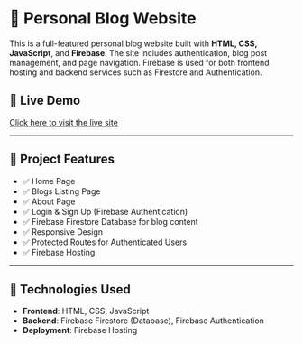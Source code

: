 # 📝 Personal Blog Website

This is a full-featured personal blog website built with **HTML, CSS, JavaScript**, and **Firebase**. The site includes authentication, blog post management, and page navigation. Firebase is used for both frontend hosting and backend services such as Firestore and Authentication.

## 🔗 Live Demo
[Click here to visit the live site](https://blog-web-page-125d6.web.app/)

---

## 📂 Project Features

- ✅ Home Page  
- ✅ Blogs Listing Page  
- ✅ About Page  
- ✅ Login & Sign Up (Firebase Authentication)  
- ✅ Firebase Firestore Database for blog content  
- ✅ Responsive Design  
- ✅ Protected Routes for Authenticated Users  
- ✅ Firebase Hosting  

---

## 🔧 Technologies Used

- **Frontend**: HTML, CSS, JavaScript  
- **Backend**: Firebase Firestore (Database), Firebase Authentication  
- **Deployment**: Firebase Hosting 

